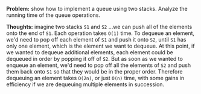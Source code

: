 **Problem:** show how to implement a queue using two stacks. Analyze the running time of the queue operations. 

**Thoughts:** imagine two stacks `S1` and `S2` ...we can push all of the elements onto the end of `S1`. Each operation takes `O(1)` time. To dequeue an element, we'd need to pop off each element of `S1` and push it onto `S2`, until `S1` has only one element, which is the element we want to dequeue. At this point, if we wanted to dequeue additional elements, each element could be dequeued in order by popping it off of `S2`. But as soon as we wanted to enqueue an element, we'd need to pop off all the elements of `S2` and push them back onto `S1` so that they would be in the proper order. Therefore dequeuing an element takes `O(2n)`, or just `O(n)` time, with some gains in efficiency if we are dequeuing multiple elements in succession. 
